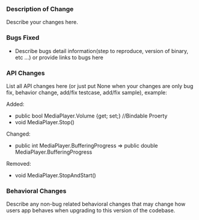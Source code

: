 ### Description of Change ###
Describe your changes here.


### Bugs Fixed ###
- Describe bugs detail information(step to reproduce, version of binary, etc ...) or provide links to bugs here


### API Changes ###
List all API changes here 
(or just put None when your changes are only bug fix, behavior change, add/fix testcase, add/fix sample), example:

Added:
 - public bool MediaPlayer.Volume {get; set;} //Bindable Proerty
 - void MediaPlayer.Stop()
 
Changed:
 - public int MediaPlayer.BufferingProgress => public double MediaPlayer.BufferingProgress

 Removed:
 - void MediaPlayer.StopAndStart() 

### Behavioral Changes ###
Describe any non-bug related behavioral changes that may change how users app behaves when upgrading to this version of the codebase.

